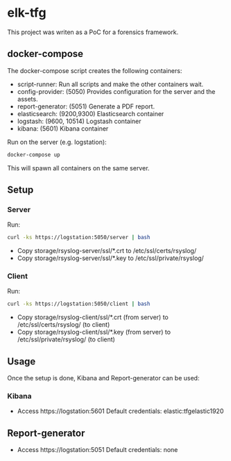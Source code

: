 # elk-tfg
This project was writen as a PoC for a forensics framework.

## docker-compose

The docker-compose script creates the following containers:
- script-runner: Run all scripts and make the other containers wait.
- config-provider: (5050) Provides configuration for the server and the assets.
- report-generator: (5051) Generate a PDF report.
- elasticsearch: (9200,9300) Elasticsearch container
- logstash: (9600, 10514) Logstash container
- kibana: (5601) Kibana container

Run on the server (e.g. logstation):
```bash
docker-compose up
```

This will spawn all containers on the same server.

## Setup
### Server
Run:
```bash
curl -ks https://logstation:5050/server | bash
```

- Copy storage/rsyslog-server/ssl/\*.crt to /etc/ssl/certs/rsyslog/
- Copy storage/rsyslog-server/ssl/\*.key to /etc/ssl/private/rsyslog/

### Client
Run:
```bash
curl -ks https://logstation:5050/client | bash
```

- Copy storage/rsyslog-client/ssl/\*.crt (from server) to /etc/ssl/certs/rsyslog/ (to client)
- Copy storage/rsyslog-client/ssl/\*.key (from server) to /etc/ssl/private/rsyslog/ (to client)


## Usage
Once the setup is done, Kibana and Report-generator can be used:
### Kibana
- Access https://logstation:5601 
Default credentials: elastic:tfgelastic1920

## Report-generator
- Access https://logstation:5051 
Default credentials: none
